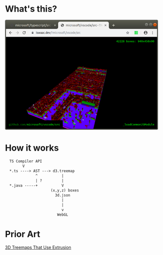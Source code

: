 # What's this?

![](/pics/vscode.png)

# How it works

```
  TS Compiler API
        V
  *.ts ----> AST ---> d3.treemap
              ^           |
              | ?         |
  *.java -----+           V
                     (x,y,z) boxes
                       3d.json
                          |
                          |
                          v
                        WebGL
```

# Prior Art

[3D Treemaps That Use Extrusion](https://datavizcatalogue.com/blog/3d-treemaps-that-use-extrusion/)